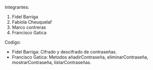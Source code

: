 Integrantes:
1. Fidel Barriga
2. Fabiola Cheuquelaf
3. Marco contreras
4. Francisco Gatica

Codigo:
* Fidel Barriga: Cifrado y descifrado de contraseñas.
* Francisco Gatica: Metodos añadirContraseña, eliminarContraseña, mostrarContraseña, listarContraseñas.
